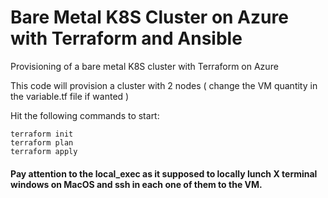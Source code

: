 # Bare Metal K8S Cluster on Azure with Terraform and Ansible

Provisioning of a bare metal K8S cluster with Terraform on Azure

This code will provision a cluster with 2 nodes ( change the VM quantity in the variable.tf file if wanted )

Hit the following commands to start:

```
terraform init
terraform plan
terraform apply
``` 

#### Pay attention to the local_exec as it supposed to locally lunch X terminal windows on MacOS and ssh in each one of them to the VM.

